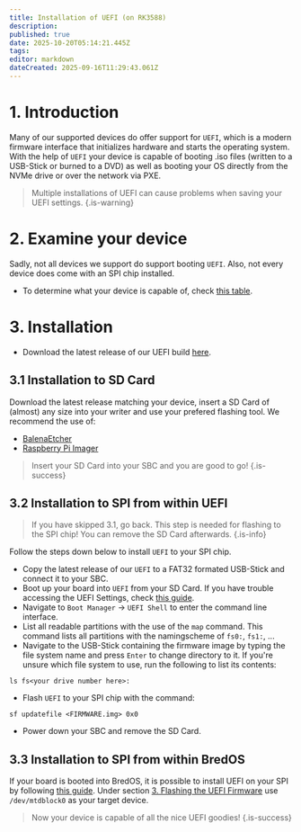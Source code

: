 ```yaml
---
title: Installation of UEFI (on RK3588)
description: 
published: true
date: 2025-10-20T05:14:21.445Z
tags: 
editor: markdown
dateCreated: 2025-09-16T11:29:43.061Z
---
```


# 1. Introduction
Many of our supported devices do offer support for `UEFI`, which is a modern firmware interface that initializes hardware and starts the operating system. With the help of `UEFI` your device is capable of booting .iso files (written to a USB-Stick or burned to a DVD) as well as booting your OS directly from the NVMe drive or over the network via PXE.

> Multiple installations of UEFI can cause problems when saving your UEFI settings.
{.is-warning}


# 2. Examine your device
Sadly, not all devices we support do support booting `UEFI`. Also, not every device does come with an SPI chip installed. 


- To determine what your device is capable of, check [this table](/en/table-of-supported-devices).

# 3. Installation
- Download the latest release of our UEFI build [here](https://github.com/BredOS/edk2-rk3588/releases).

## 3.1 Installation to SD Card
Download the latest release matching your device, insert a SD Card of (almost) any size into your writer and use your prefered flashing tool. We recommend the use of:

- [BalenaEtcher](https://etcher.balena.io/)
- [Raspberry Pi Imager](https://github.com/raspberrypi/rpi-imager)
> 
> Insert your SD Card into your SBC and you are good to go!
{.is-success}

## 3.2 Installation to SPI from within UEFI
> If you have skipped 3.1, go back. This step is needed for flashing to the SPI chip!
> You can remove the SD Card afterwards.
{.is-info}

Follow the steps down below to install `UEFI` to your SPI chip.

- Copy the latest release of our `UEFI` to a FAT32 formated USB-Stick and connect it to your SBC. 
- Boot up your board into `UEFI` from your SD Card. If you have trouble accessing the UEFI Settings, check [this guide](/en/how-to/change-default-boot-order-rk3588#2.1-Accessing-the-Boot-Menu).
- Navigate to `Boot Manager` -> `UEFI Shell` to enter the command line interface.
- List all readable partitions with the use of the `map` command. This command lists all partitions with the namingscheme of `fs0:`, `fs1:`, ...
- Navigate to the USB-Stick containing the firmware image by typing the file system name and press `Enter` to change directory to it. If you're unsure which file system to use, run the following to list its contents:
```
ls fs<your drive number here>: 
```

- Flash `UEFI` to your SPI chip with the command:
```
sf updatefile <FIRMWARE.img> 0x0
```
- Power down your SBC and remove the SD Card.

## 3.3 Installation to SPI from within BredOS
If your board is booted into BredOS, it is possible to install UEFI on your SPI by following [this guide](/en/how-to/update-uefi-rk3588). Under section [3. Flashing the UEFI Firmware](/en/how-to/update-uefi-rk3588#h-3-flashing-the-uefi-firmware) use `/dev/mtdblock0` as your target device.

> Now your device is capable of all the nice UEFI goodies!
{.is-success}
